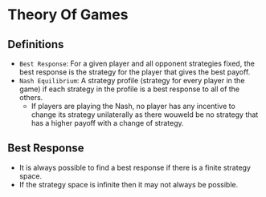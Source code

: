 # Theory Of Games

## Definitions
* `Best Response`: For a given player and all opponent strategies fixed, the best response is the strategy for the player that gives the best payoff.
* `Nash Equilibrium`: A strategy profile (strategy for every player in the game) if each strategy in the profile is a best response to all of the others.
	* If players are playing the Nash, no player has any incentive to change its strategy unilaterally as there wouweld be no strategy that has a higher payoff with a change of strategy.
## Best Response
* It is always possible to find a best response if there is a finite strategy space.
* If the strategy space is infinite then it may not always be possible.
